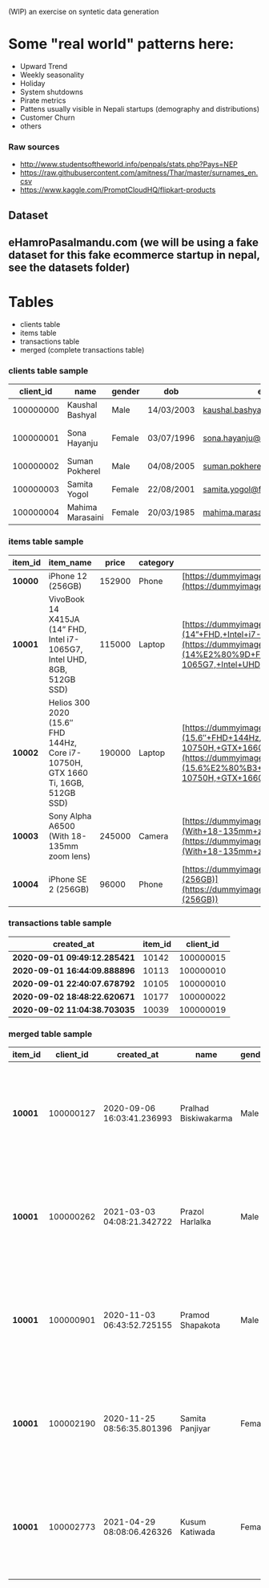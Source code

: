 (WIP) an exercise on syntetic data generation

# Some "real world" patterns here:

- Upward Trend
- Weekly seasonality
- Holiday
- System shutdowns
- Pirate metrics
- Pattens usually visible in Nepali startups (demography and distributions)
- Customer Churn
- others

### Raw sources
- http://www.studentsoftheworld.info/penpals/stats.php?Pays=NEP
- https://raw.githubusercontent.com/amitness/Thar/master/surnames_en.csv
- https://www.kaggle.com/PromptCloudHQ/flipkart-products


## Dataset
## eHamroPasalmandu.com (we will be using a fake dataset for this fake ecommerce startup in nepal, see the datasets folder)

# Tables
- clients table
- items table
- transactions table
- merged (complete transactions table)


### clients table sample

| client\_id | name             | gender | dob        | email                          | phone      | channel       | first\_contact | lat     | lon     | location\_name              | created\_at |
| ---------- | ---------------- | ------ | ---------- | ------------------------------ | ---------- | ------------- | -------------- | ------- | ------- | --------------------------- | ----------- |
| 100000000  | Kaushal Bashyal  | Male   | 14/03/2003 | kaushal.bashyal@fakeemail.com  | 9841791565 | Google Search | browser        | 27.7768 | 85.3622 | Golfutar Main Rd            | 48:09.8     |
| 100000001  | Sona Hayanju     | Female | 03/07/1996 | sona.hayanju@fakeemail.com     | 9841685812 | Other         | browser        | 27.6954 | 85.3447 | ACE Institute Of Management | 46:03.5     |
| 100000002  | Suman Pokherel   | Male   | 04/08/2005 | suman.pokherel@fakeemail.com   | 9841526187 | Facebook/Ads  | browser        | 27.659  | 85.368  | Changathali Rd              | 05:06.3     |
| 100000003  | Samita Yogol     | Female | 22/08/2001 | samita.yogol@fakeemail.com     | 9841131562 | Facebook/Ads  | browser        | 27.7126 | 85.283  | Ring Road                   | 56:28.8     |
| 100000004  | Mahima Marasaini | Female | 20/03/1985 | mahima.marasaini@fakeemail.com | 9841859344 | Other         | app            | 27.7137 | 85.3245 | Bhagawati Marg              | 06:58.6     |

### items table sample

| **item\_id** | **item\_name**                                                                  | **price** | **category** | **image\_url**                                                                                                                                                                                                                                                     | **inventory** |
| ------------ | ------------------------------------------------------------------------------- | --------- | ------------ | ------------------------------------------------------------------------------------------------------------------------------------------------------------------------------------------------------------------------------------------------------------------ | ------------- |
| **10000**    | iPhone 12 (256GB)                                                               | 152900    | Phone        | [https://dummyimage.com/600x400/000/fff&text=iPhone+12+(256GB)](https://dummyimage.com/600x400/000/fff&text=iPhone+12+(256GB))                                                                                                                                     | 36            |
| **10001**    | VivoBook 14 X415JA (14” FHD, Intel i7-1065G7, Intel UHD, 8GB, 512GB SSD)        | 115000    | Laptop       | [https://dummyimage.com/600x400/000/fff&text=VivoBook+14+X415JA+(14”+FHD,+Intel+i7-1065G7,+Intel+UHD,+8GB,+512GB+SSD)](https://dummyimage.com/600x400/000/fff&text=VivoBook+14+X415JA+(14%E2%80%9D+FHD,+Intel+i7-1065G7,+Intel+UHD,+8GB,+512GB+SSD))               | 39            |
| **10002**    | Helios 300 2020 (15.6″ FHD 144Hz, Core i7-10750H, GTX 1660 Ti, 16GB, 512GB SSD) | 190000    | Laptop       | [https://dummyimage.com/600x400/000/fff&text=Helios+300+2020+(15.6″+FHD+144Hz,+Core+i7-10750H,+GTX+1660+Ti,+16GB,+512GB+SSD)](https://dummyimage.com/600x400/000/fff&text=Helios+300+2020+(15.6%E2%80%B3+FHD+144Hz,+Core+i7-10750H,+GTX+1660+Ti,+16GB,+512GB+SSD)) | 27            |
| **10003**    | Sony Alpha A6500 (With 18-135mm zoom lens)                                      | 245000    | Camera       | [https://dummyimage.com/600x400/000/fff&text=Sony+Alpha+A6500+(With+18-135mm+zoom+lens)](https://dummyimage.com/600x400/000/fff&text=Sony+Alpha+A6500+(With+18-135mm+zoom+lens))                                                                                   | 71            |
| **10004**    | iPhone SE 2 (256GB)                                                             | 96000     | Phone        | [https://dummyimage.com/600x400/000/fff&text=iPhone+SE+2+(256GB)](https://dummyimage.com/600x400/000/fff&text=iPhone+SE+2+(256GB))                                                                                                                                 | 24            |

### transactions table sample

| **created\_at**                | **item\_id** | **client\_id** |
| ------------------------------ | ------------ | -------------- |
| **2020-09-01 09:49:12.285421** | 10142        | 100000015      |
| **2020-09-01 16:44:09.888896** | 10113        | 100000010      |
| **2020-09-01 22:40:07.678792** | 10105        | 100000010      |
| **2020-09-02 18:48:22.620671** | 10177        | 100000022      |
| **2020-09-02 11:04:38.703035** | 10039        | 100000019      |

### merged table sample

| **item\_id** | **client\_id** | **created\_at**            | **name**             | **gender** | **dob**    | **email**                                                                       | **phone**  | **channel**   | **first\_contact** | **lat** | **lon** | **location\_name** | **created\_at\_client**    | **item\_name**                                                           | **price** | **category** | **image\_url**                                                                                                                                                                                                                                       | **inventory** |
| ------------ | -------------- | -------------------------- | -------------------- | ---------- | ---------- | ------------------------------------------------------------------------------- | ---------- | ------------- | ------------------ | ------- | ------- | ------------------ | -------------------------- | ------------------------------------------------------------------------ | --------- | ------------ | ---------------------------------------------------------------------------------------------------------------------------------------------------------------------------------------------------------------------------------------------------- | ------------- |
| **10001**    | 100000127      | 2020-09-06 16:03:41.236993 | Pralhad Biskiwakarma | Male       | 2002-05-25 | [pralhad.biskiwakarma@fakeemail.com](mailto:pralhad.biskiwakarma@fakeemail.com) | 9841968059 | Word of Mouth | app                | 27.712  | 85.322  | Hattisar Sadak     | 2020-09-06 04:41:23.065429 | VivoBook 14 X415JA (14” FHD, Intel i7-1065G7, Intel UHD, 8GB, 512GB SSD) | 115000    | Laptop       | [https://dummyimage.com/600x400/000/fff&text=VivoBook+14+X415JA+(14”+FHD,+Intel+i7-1065G7,+Intel+UHD,+8GB,+512GB+SSD)](https://dummyimage.com/600x400/000/fff&text=VivoBook+14+X415JA+(14%E2%80%9D+FHD,+Intel+i7-1065G7,+Intel+UHD,+8GB,+512GB+SSD)) | 39            |
| **10001**    | 100000262      | 2021-03-03 04:08:21.342722 | Prazol Harlalka      | Male       | 1999-08-22 | [prazol.harlalka@fakeemail.com](mailto:prazol.harlalka@fakeemail.com)           | 9841213863 | Word of Mouth | app                | 27.7415 | 85.3127 | G4 Futsal          | 2020-09-13 21:25:24.950483 | VivoBook 14 X415JA (14” FHD, Intel i7-1065G7, Intel UHD, 8GB, 512GB SSD) | 115000    | Laptop       | [https://dummyimage.com/600x400/000/fff&text=VivoBook+14+X415JA+(14”+FHD,+Intel+i7-1065G7,+Intel+UHD,+8GB,+512GB+SSD)](https://dummyimage.com/600x400/000/fff&text=VivoBook+14+X415JA+(14%E2%80%9D+FHD,+Intel+i7-1065G7,+Intel+UHD,+8GB,+512GB+SSD)) | 39            |
| **10001**    | 100000901      | 2020-11-03 06:43:52.725155 | Pramod Shapakota     | Male       | 1979-09-14 | [pramod.shapakota@fakeemail.com](mailto:pramod.shapakota@fakeemail.com)         | 9841852187 | Google Search | browser            | 27.7244 | 85.322  | Lazimpat Rd 1079   | 2020-10-09 13:10:51.153269 | VivoBook 14 X415JA (14” FHD, Intel i7-1065G7, Intel UHD, 8GB, 512GB SSD) | 115000    | Laptop       | [https://dummyimage.com/600x400/000/fff&text=VivoBook+14+X415JA+(14”+FHD,+Intel+i7-1065G7,+Intel+UHD,+8GB,+512GB+SSD)](https://dummyimage.com/600x400/000/fff&text=VivoBook+14+X415JA+(14%E2%80%9D+FHD,+Intel+i7-1065G7,+Intel+UHD,+8GB,+512GB+SSD)) | 39            |
| **10001**    | 100002190      | 2020-11-25 08:56:35.801396 | Samita Panjiyar      | Female     | 1987-10-20 | [samita.panjiyar@fakeemail.com](mailto:samita.panjiyar@fakeemail.com)           | 9841003522 | Word of Mouth | browser            | 27.7057 | 85.3337 | Maiti Devi Marg    | 2020-11-20 05:14:59.540079 | VivoBook 14 X415JA (14” FHD, Intel i7-1065G7, Intel UHD, 8GB, 512GB SSD) | 115000    | Laptop       | [https://dummyimage.com/600x400/000/fff&text=VivoBook+14+X415JA+(14”+FHD,+Intel+i7-1065G7,+Intel+UHD,+8GB,+512GB+SSD)](https://dummyimage.com/600x400/000/fff&text=VivoBook+14+X415JA+(14%E2%80%9D+FHD,+Intel+i7-1065G7,+Intel+UHD,+8GB,+512GB+SSD)) | 39            |
| **10001**    | 100002773      | 2021-04-29 08:08:06.426326 | Kusum Katiwada       | Female     | 2003-03-01 | [kusum.katiwada@fakeemail.com](mailto:kusum.katiwada@fakeemail.com)             | 9841201400 | Google Search | browser            | 27.7224 | 85.3101 | Rayamajhi Marga    | 2020-12-07 01:10:09.243962 | VivoBook 14 X415JA (14” FHD, Intel i7-1065G7, Intel UHD, 8GB, 512GB SSD) | 115000    | Laptop       | [https://dummyimage.com/600x400/000/fff&text=VivoBook+14+X415JA+(14”+FHD,+Intel+i7-1065G7,+Intel+UHD,+8GB,+512GB+SSD)](https://dummyimage.com/600x400/000/fff&text=VivoBook+14+X415JA+(14%E2%80%9D+FHD,+Intel+i7-1065G7,+Intel+UHD,+8GB,+512GB+SSD)) | 39            |
